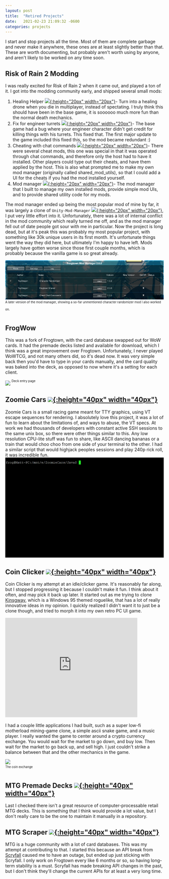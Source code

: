 ```yaml
---
layout: post
title:  "Retired Projects"
date:   2021-02-23 21:09:32 -0600
categories: projects
---
```


I start and stop projects all the time. Most of them are complete garbage and never make it anywhere, these ones are at least slightly better than that. These are worth documenting, but probably aren't worth using by anyone, and aren't likely to be worked on any time soon.

## Risk of Rain 2 Modding
I was really excited for Risk of Rain 2 when it came out, and played a ton of it. I got into the modding community early, and shipped several small mods:
1. Healing Helper [![](https://github.githubassets.com/images/modules/logos_page/GitHub-Mark.png){:height="20px" width="20px"}](https://github.com/ToyDragon/ROR2ModHealingHelper)- Turn into a healing drone when you die in multiplayer, instead of spectating. I truly think this should have been in the base game, it is soooooo much more fun than the normal death mechanics.
2. Fix for engineer turrets [![](https://github.githubassets.com/images/modules/logos_page/GitHub-Mark.png){:height="20px" width="20px"}](https://github.com/ToyDragon/ROR2ModEngineerLunarCoinFix)- The base game had a bug where your engineer character didn't get credit for killing things with his turrets. This fixed that. The first major update to the game included this fixed this, so the mod became redundant :)
3. Cheating with chat commands [![](https://github.githubassets.com/images/modules/logos_page/GitHub-Mark.png){:height="20px" width="20px"}](https://github.com/ToyDragon/ROR2ModChatCommandCheats)- There were several cheat mods, this one was special in that it was operated through chat commands, and therefore only the host had to have it installed. Other players could type out their cheats, and have them applied by the host. This is also what prompted me to make my own mod manager (originally called shared_mod_utils), so that I could add a UI for the cheats if you had the mod installed yourself.
4. Mod manager [![](https://github.githubassets.com/images/modules/logos_page/GitHub-Mark.png){:height="20px" width="20px"}](https://github.com/ToyDragon/ROR2ModShared)- The mod manager that I built to manage my own installed mods, provide simple mod UIs, and to provide shared utility code for my mods.

The mod manager ended up being the most popular mod of mine by far, it was largely a clone of `Unity-Mod-Manager` [![](https://github.githubassets.com/images/modules/logos_page/GitHub-Mark.png){:height="20px" width="20px"}](https://github.com/newman55/unity-mod-manager), I put very little effort into it. Unfortunately, there was a lot of internal conflict in the mod community which really turned me off, and as the mod manager fell out of date people got sour with me in particular. Now the project is long dead, but at it's peak this was probably my most popular project, with something like 30k unique users in its first month. It's unfortunate things went the way they did here, but ultimately I'm happy to have left. Mods largely have gotten worse since those first couple months, which is probably because the vanilla game is so great already.

![](https://github.com/ToyDragon/ROR2ModShared/blob/master/Images/closeup.png?raw=true)
<sup><sup>A later version of the mod manager, showing a so-far unmentioned character randomizer mod I also worked on.</sup></sup>    

## FrogWow
This was a fork of Frogtown, with the card database swapped out for WoW cards. It had the premade decks listed and available for download, which I think was a great improvement over Frogtown. Unfortunately, I never played WoWTCG, and not many others did, so it's dead now. It was very simple back then you'd have to type in your cards manually, and the card quality was baked into the deck, as opposed to now where it's a setting for each client.  

![](/images/frogwow/deck_entry_trimmed.png)
<sup><sup>Deck entry page</sup></sup>  

## Zoomie Cars [![](https://github.githubassets.com/images/modules/logos_page/GitHub-Mark.png){:height="40px" width="40px"}](https://github.com/ToyDragon/ZoomieCars)
Zoomie Cars is a small racing game meant for TTY graphics, using VT escape sequences for rendering. I absolutely love this project, it was a lot of fun to learn about the limitations of, and ways to abuse, the VT specs. At work we had thousands of developers with constant active SSH sessions to the same unix box, so there were other things similar to this. Any low resolution CPU-lite stuff was fun to share, like ASCII dancing bananas or a train that would choo choo from one side of your terminal to the other. I had a similar script that would highjack peoples sessions and play 240p rick roll, it was incredible fun.  
![demo](https://github.com/ToyDragon/ZoomieCars/blob/master/demo.gif?raw=true)  

## Coin Clicker [![](https://github.githubassets.com/images/modules/logos_page/GitHub-Mark.png){:height="40px" width="40px"}](https://github.com/ToyDragon/CoinClicker)
Coin Clicker is my attempt at an idle/clicker game. It's reasonably far along, but I stopped progressing it because I couldn't make it fun. I think about it often, and may pick it back up later. It started out as me trying to clone [Kinsgway](https://store.steampowered.com/app/588950/Kingsway/), which is a Windows 95 themed roguelike, that has a lot of really innovative ideas in my opinion. I quickly realized I didn't want it to just be a clone though, and tried to morph it into my own retro PC UI game.
<iframe width="420" height="315" src="http://www.youtube.com/embed/TSveev1MCRM" frameborder="0" allowfullscreen></iframe>

I had a couple little applications I had built, such as a super low-fi motherload mining-game clone, a simple ascii snake game, and a music player. I really wanted the game to center around a crypto currency exchange. You would wait for the market to go down, and buy low. Then wait for the market to go back up, and sell high. I just couldn't strike a balance between that and the other mechanics in the game.

![](/images/coinclicker/exchange.png)  
<sup><sup>The coin exchange</sup></sup>  

## MTG Premade Decks [![](https://github.githubassets.com/images/modules/logos_page/GitHub-Mark.png){:height="40px" width="40px"}](https://github.com/ToyDragon/MTGPremadeDecks)
Last I checked there isn't a great resource of computer-processable retail MTG decks. This is something that I think would provide a lot value, but I don't really care to be the one to maintain it manually in a repository.

## MTG Scraper [![](https://github.githubassets.com/images/modules/logos_page/GitHub-Mark.png){:height="40px" width="40px"}](https://github.com/ToyDragon/GathererScraper)
MTG is a huge community with a lot of card databases. This was my attempt at contributing to that. I started this because an API break from [Scryfall](https://scryfall.com/) caused me to have an outage, but ended up just sticking with Scryfall. I only work on Frogtown every like 6 months or so, so having long-term stability is a must. Scryfall has made breaking API changes in the past, but I don't think they'll change the current APIs for at least a very long time.